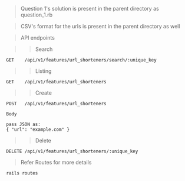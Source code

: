 >Question 1's solution is present in the parent directory as question_1.rb


>CSV's format for the urls is present in the parent directory as well

>API endpoints

>> Search

`GET    /api/v1/features/url_shorteners/search/:unique_key`

>>Listing

`GET    /api/v1/features/url_shorteners `

>>Create

`POST   /api/v1/features/url_shorteners`

```
Body

pass JSON as: 
{ "url": "example.com" }

```
 
>>Delete 
 
`DELETE /api/v1/features/url_shorteners/:unique_key` 

> Refer Routes for more details

`rails routes`
